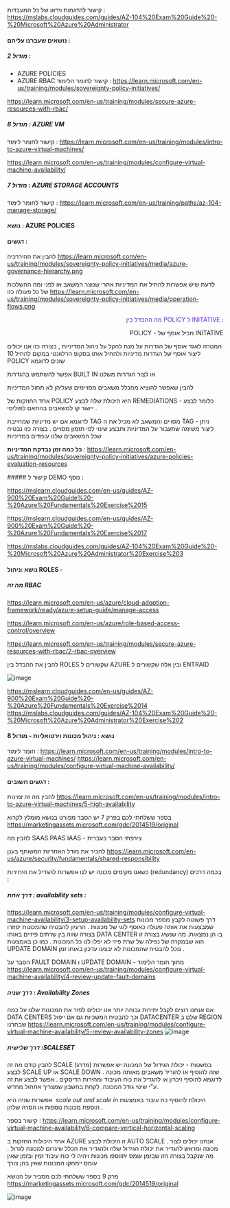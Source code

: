 קישור להדגמות וידאו של כל המעבדות :
https://mslabs.cloudguides.com/guides/AZ-104%20Exam%20Guide%20-%20Microsoft%20Azure%20Administrator

#### נושאים שעברנו עליהם :

##### מודול 2 :

- AZURE POLICIES
- AZURE RBAC
קישור לחומר הלימוד :
https://learn.microsoft.com/en-us/training/modules/sovereignty-policy-initiatives/

https://learn.microsoft.com/en-us/training/modules/secure-azure-resources-with-rbac/
##### מודול 8 : AZURE VM

קישור לחומר לימוד :
https://learn.microsoft.com/en-us/training/modules/intro-to-azure-virtual-machines/

https://learn.microsoft.com/en-us/training/modules/configure-virtual-machine-availability/
##### מודול 7 : AZURE STORAGE ACCOUNTS

קישור לחומר לימוד :
https://learn.microsoft.com/en-us/training/paths/az-104-manage-storage/


#### נושא : AZURE POLICIES 
#### דגשים :

להבין את ההיררכיה 
https://learn.microsoft.com/en-us/training/modules/sovereignty-policy-initiatives/media/azure-governance-hierarchy.png

לדעת שיש אפשרות להחיל את המדיניות אחרי שנוצר המשאב או לפני ומה ההשלכות של כל פעולה כזו
https://learn.microsoft.com/en-us/training/modules/sovereignty-policy-initiatives/media/operation-flows.png

<p align="right"><font color="#6425d0">מה ההבדל בין POLICY ל INITATIVE :     </font></p>
<p align="right">POLICY - מכיל אוסף של INITATIVE</p>
המטרה לאגד אוסף של הגדרות על מנת להקל על ניהול המדיניות , בצורה כזו אנו יכולים ליצור אוסף של הגדרות מדיניות ולהחיל אותו בסקופ הרלוונטי במקום להחיל 10 POLICY שונים לדוגמא

אפשר להשתמש בהגדרות BUILT IN או לצור הגדרות משלנו 

להבין שאפשר להוציא מהכלל משאבים מסויימים שעליהן לא תחול המדיניות

אחד החוזקות של POLICY היא היכולת שלה לבצע REMEDIATIONS - כלומר לבצע יישור קו למשאבים בהתאם לפוליסי . <p align="right"></p>
לדוגמא אם יש מדיניות שמחייבת TAG מסויים והמשאב לא מכיל את ה TAG - ניתן ליצור משימה שתעבור על המדיניות ותבצע שינוי לפי תזמון מסויים . בצורה כזו נבטיח שכל המשאבים שלנו עומדים במדיניות

**כל כמה זמן נבדקת המדיניות** : 
https://learn.microsoft.com/en-us/training/modules/sovereignty-policy-initiatives/azure-policies-evaluation-resources
 <p align="right"></p>
##### קישור ל DEMO נוסף  :

https://mslearn.cloudguides.com/en-us/guides/AZ-900%20Exam%20Guide%20-%20Azure%20Fundamentals%20Exercise%2015

https://mslearn.cloudguides.com/en-us/guides/AZ-900%20Exam%20Guide%20-%20Azure%20Fundamentals%20Exercise%2017

https://mslabs.cloudguides.com/guides/AZ-104%20Exam%20Guide%20-%20Microsoft%20Azure%20Administrator%20Exercise%203



#### נושא :ניהול ROLES -  
##### מה זה RBAC 
https://learn.microsoft.com/en-us/azure/cloud-adoption-framework/ready/azure-setup-guide/manage-access

https://learn.microsoft.com/en-us/azure/role-based-access-control/overview

https://learn.microsoft.com/en-us/training/modules/secure-azure-resources-with-rbac/2-rbac-overview

להבין את ההבדל בין ROLES שקשורים ל AZURE ובין אלה שקשורים ל ENTRAID

![image](https://github.com/user-attachments/assets/668c22fb-dcf1-4502-a20d-d9bf3d1a7770)

https://mslearn.cloudguides.com/en-us/guides/AZ-900%20Exam%20Guide%20-%20Azure%20Fundamentals%20Exercise%2014
https://mslabs.cloudguides.com/guides/AZ-104%20Exam%20Guide%20-%20Microsoft%20Azure%20Administrator%20Exercise%202

#### נושא : ניהול מכונות וירטואליות - מודול 8

חומר לימוד :
https://learn.microsoft.com/en-us/training/modules/intro-to-azure-virtual-machines/
https://learn.microsoft.com/en-us/training/modules/configure-virtual-machine-availability/

#### דגשים חשובים :

להבין מה זה זמינות 
https://learn.microsoft.com/en-us/training/modules/intro-to-azure-virtual-machines/5-high-availability


בספר ששלחתי לכם בפרק 7 יש הסבר מפורט בנושא מומלץ לקרוא 
https://marketingassets.microsoft.com/gdc/2014519/original


להבין מה SAAS PAAS IAAS - צירפתי הסבר בעברית 

להכיר את מודל האחריות המשותף בענן 
https://learn.microsoft.com/en-us/azure/security/fundamentals/shared-responsibility


כשאנו מקימים מכונה יש לנו אפשרות להגדיל את היתירות (redundancy) בכמה דרכים :

##### **דרך אחת :  availability sets :**   
https://learn.microsoft.com/en-us/training/modules/configure-virtual-machine-availability/3-setup-availability-sets
דרך פשוטה לקבץ מספר מכונות שמבצעות את אותה פעולה כאוסף לוגי של מכונות . הרעיון להבטיח שהמכונות יפוזרו בצורה שווה בין שרתים פיזיים באותו DATA CENTER בו הן נמצאות.
מה שנשיג בצורה זו הוא שבמקרה של נפילה של שרת פיזי לא יפלו לנו כל המכונות . כמו כן באמצעות UPDATE DOMAIN נוכל להבטיח שהמכונות לא יבצעו עדכון באותו זמן .

הסבר על FAULT DOMAIN ו UPDATE DOMAIN - מתוך חומר הלימוד 
https://learn.microsoft.com/en-us/training/modules/configure-virtual-machine-availability/4-review-update-fault-domains



 
##### **דרך שניה : Availability Zones**  

 אם אנחנו רוצים לקבל יתירות גבוהה יותר אנו יכולים לפזר את המכונות שלנו על כמה DATA CENTERS וכך להבטיח המשכיות גם אם ייפול DATACENTER שלם ב REGION שבחרנו 
 https://learn.microsoft.com/en-us/training/modules/configure-virtual-machine-availability/5-review-availability-zones
![image](https://github.com/user-attachments/assets/30c7530c-e574-4bee-b58c-742dcef7587d)


##### **דרך שלישית  :SCALESET** 

להבין קודם מה זה SCALE (מדרג) בפשטות - יכולת הגידול של המכונה 
יש אפשרות לבצע SCALE UP או SCALE DOWN שזה להוסיף או להוריד משאבים מאותה מכונה . לדוגמא להוסיף זיכרון או להגדיל את כוח העיבוד ומהירות הדיסקים . אפשר לבצע את זה ע"י שינוי גודל המכונה. לקחת בחשבון שמצריך אתחול מחדש.

אפשרות שניה היא  _scale out and scale in_ היכולת להוסיף כח עיבוד באמצעות הוספת מכונות נוספות או הסרה שלהן .

קישור בספר : 
https://learn.microsoft.com/en-us/training/modules/configure-virtual-machine-availability/6-compare-vertical-horizontal-scaling

אחד היכולות החזקות ב AZURE זו היכולת לבצע AUTO SCALE . אנחנו יכולים לצור מכונה ומראש להגדיר את יכולת הגידול שלה ולהגדיר את הכלל שיגרום למכונה לגדול . מה שנקבל בצורה הזו שבזמן עומס יתווספו מכונות ויהיה לי כוח עיבוד זמין ובזמן שאין עומס יימחקו המכונות שאין בהן צורך

פרק 9 בספר ששלחתי לכם מסביר על הנושא 
https://marketingassets.microsoft.com/gdc/2014519/original

![image](https://github.com/user-attachments/assets/4b8783c9-13c2-4a31-8e8e-3c069504a9d1)

